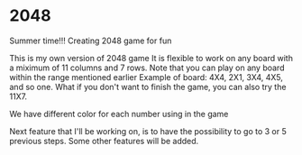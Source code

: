 # 2048
Summer time!!! Creating 2048 game for fun

This is my own version of 2048 game
It is flexible to work on any board with a miximum of 11 columns and 7 rows.
Note that you can play on any board within the range mentioned earlier
Example of board: 4X4, 2X1, 3X4, 4X5, and so one.
What if you don't want to finish the game, you can also try the 11X7.

We have different color for each number using in the game

Next feature that I'll be working on, is to have the possibility to go to 3 or 5 previous steps.
Some other features will be added.

